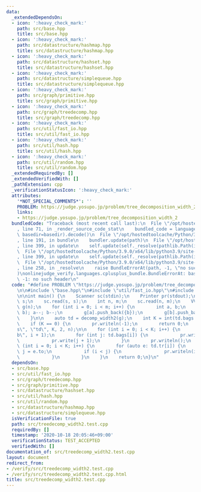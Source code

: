 ```yaml
---
data:
  _extendedDependsOn:
  - icon: ':heavy_check_mark:'
    path: src/base.hpp
    title: src/base.hpp
  - icon: ':heavy_check_mark:'
    path: src/datastructure/hashmap.hpp
    title: src/datastructure/hashmap.hpp
  - icon: ':heavy_check_mark:'
    path: src/datastructure/hashset.hpp
    title: src/datastructure/hashset.hpp
  - icon: ':heavy_check_mark:'
    path: src/datastructure/simplequeue.hpp
    title: src/datastructure/simplequeue.hpp
  - icon: ':heavy_check_mark:'
    path: src/graph/primitive.hpp
    title: src/graph/primitive.hpp
  - icon: ':heavy_check_mark:'
    path: src/graph/treedecomp.hpp
    title: src/graph/treedecomp.hpp
  - icon: ':heavy_check_mark:'
    path: src/util/fast_io.hpp
    title: src/util/fast_io.hpp
  - icon: ':heavy_check_mark:'
    path: src/util/hash.hpp
    title: src/util/hash.hpp
  - icon: ':heavy_check_mark:'
    path: src/util/random.hpp
    title: src/util/random.hpp
  _extendedRequiredBy: []
  _extendedVerifiedWith: []
  _pathExtension: cpp
  _verificationStatusIcon: ':heavy_check_mark:'
  attributes:
    '*NOT_SPECIAL_COMMENTS*': ''
    PROBLEM: https://judge.yosupo.jp/problem/tree_decomposition_width_2
    links:
    - https://judge.yosupo.jp/problem/tree_decomposition_width_2
  bundledCode: "Traceback (most recent call last):\n  File \"/opt/hostedtoolcache/Python/3.9.0/x64/lib/python3.9/site-packages/onlinejudge_verify/documentation/build.py\"\
    , line 71, in _render_source_code_stat\n    bundled_code = language.bundle(stat.path,\
    \ basedir=basedir).decode()\n  File \"/opt/hostedtoolcache/Python/3.9.0/x64/lib/python3.9/site-packages/onlinejudge_verify/languages/cplusplus.py\"\
    , line 191, in bundle\n    bundler.update(path)\n  File \"/opt/hostedtoolcache/Python/3.9.0/x64/lib/python3.9/site-packages/onlinejudge_verify/languages/cplusplus_bundle.py\"\
    , line 399, in update\n    self.update(self._resolve(pathlib.Path(included), included_from=path))\n\
    \  File \"/opt/hostedtoolcache/Python/3.9.0/x64/lib/python3.9/site-packages/onlinejudge_verify/languages/cplusplus_bundle.py\"\
    , line 399, in update\n    self.update(self._resolve(pathlib.Path(included), included_from=path))\n\
    \  File \"/opt/hostedtoolcache/Python/3.9.0/x64/lib/python3.9/site-packages/onlinejudge_verify/languages/cplusplus_bundle.py\"\
    , line 258, in _resolve\n    raise BundleErrorAt(path, -1, \"no such header\"\
    )\nonlinejudge_verify.languages.cplusplus_bundle.BundleErrorAt: base.hpp: line\
    \ -1: no such header\n"
  code: "#define PROBLEM \"https://judge.yosupo.jp/problem/tree_decomposition_width_2\"\
    \n\n#include \"base.hpp\"\n#include \"util/fast_io.hpp\"\n#include \"graph/treedecomp.hpp\"\
    \n\nint main() {\n    Scanner sc(stdin);\n    Printer pr(stdout);\n\n    string\
    \ s;\n    sc.read(s, s);\n    int n, m;\n    sc.read(n, m);\n    VV<SimpleEdge>\
    \ g(n);\n    for (int i = 0; i < m; i++) {\n        int a, b;\n        sc.read(a,\
    \ b); a--; b--;\n        g[a].push_back({b});\n        g[b].push_back({a});\n\
    \    }\n\n    auto td = decomp_width2(g);\n    int K = int(td.bags.size());\n\
    \    if (K == 0) {\n        pr.writeln(-1);\n        return 0;\n    }\n    pr.writeln(\"\
    s\", \"td\", K, 2, n);\n\n    for (int i = 0; i < K; i++) {\n        pr.write(\"\
    b\", i + 1);\n        for (int j: td.bags[i]) {\n            pr.write(' ');\n\
    \            pr.write(j + 1);\n        }\n        pr.writeln();\n    }\n    for\
    \ (int i = 0; i < K; i++) {\n        for (auto e: td.tr[i]) {\n            int\
    \ j = e.to;\n            if (i < j) {\n                pr.writeln(i + 1, j + 1);\n\
    \            }\n        }\n    }\n    return 0;\n}\n"
  dependsOn:
  - src/base.hpp
  - src/util/fast_io.hpp
  - src/graph/treedecomp.hpp
  - src/graph/primitive.hpp
  - src/datastructure/hashset.hpp
  - src/util/hash.hpp
  - src/util/random.hpp
  - src/datastructure/hashmap.hpp
  - src/datastructure/simplequeue.hpp
  isVerificationFile: true
  path: src/treedecomp_width2.test.cpp
  requiredBy: []
  timestamp: '2020-10-18 20:05:46+09:00'
  verificationStatus: TEST_ACCEPTED
  verifiedWith: []
documentation_of: src/treedecomp_width2.test.cpp
layout: document
redirect_from:
- /verify/src/treedecomp_width2.test.cpp
- /verify/src/treedecomp_width2.test.cpp.html
title: src/treedecomp_width2.test.cpp
---
```

